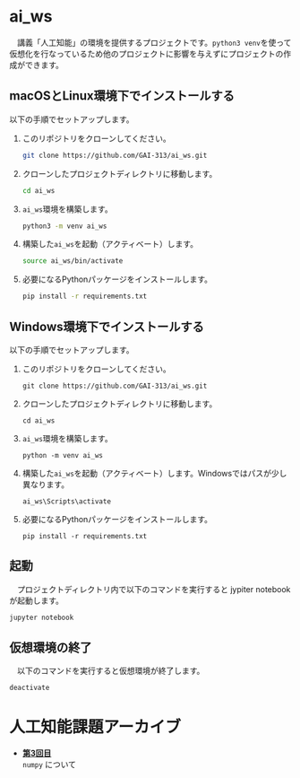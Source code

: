 # ai_ws
　講義「人工知能」の環境を提供するプロジェクトです。`python3 venv`を使って仮想化を行なっているため他のプロジェクトに影響を与えずにプロジェクトの作成ができます。

## macOSとLinux環境下でインストールする
以下の手順でセットアップします。

1. このリポジトリをクローンしてください。
   ```bash
   git clone https://github.com/GAI-313/ai_ws.git
   ```

2. クローンしたプロジェクトディレクトリに移動します。
   ```bash
   cd ai_ws
   ```

3. `ai_ws`環境を構築します。
   ```bash
   python3 -m venv ai_ws
   ```

4. 構築した`ai_ws`を起動（アクティベート）します。
   ```bash
   source ai_ws/bin/activate
   ```

5. 必要になるPythonパッケージをインストールします。
   ```bash
   pip install -r requirements.txt
   ```


## Windows環境下でインストールする
以下の手順でセットアップします。

1. このリポジトリをクローンしてください。
   ```
   git clone https://github.com/GAI-313/ai_ws.git
   ```

2. クローンしたプロジェクトディレクトリに移動します。
   ```
   cd ai_ws
   ```

3. `ai_ws`環境を構築します。
   ```
   python -m venv ai_ws
   ```

4. 構築した`ai_ws`を起動（アクティベート）します。Windowsではパスが少し異なります。
   ```
   ai_ws\Scripts\activate
   ```

5. 必要になるPythonパッケージをインストールします。
   ```
   pip install -r requirements.txt
   ```

## 起動
　プロジェクトディレクトリ内で以下のコマンドを実行すると jypiter notebook が起動します。
```bash
jupyter notebook
```

## 仮想環境の終了
　以下のコマンドを実行すると仮想環境が終了します。
```bash
deactivate
```

# 人工知能課題アーカイブ

- **[第3回目](projects/ai_ws/3)** <br>
    `numpy` について
